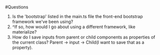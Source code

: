 #Questions

1. Is the 'bootstrap' listed in the main.ts file the front-end bootstrap framework we've been using?
2. ^If so, how would I go about using a different framework, like materialize?
3. How do I save inputs from parent or child components as properties of the current class? Parent -> input -> Child(I want to save that as a property).
